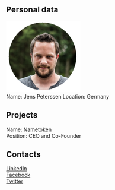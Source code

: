 ## Personal data
![ photo](../people/photo/jens_peterssen.png)  
Name:   Jens Peterssen
Location: Germany
## Projects 
Name: [Nametoken](../projects/nametoken.md)  
Position: CEO and Co-Founder
## Contacts
[LinkedIn](https://www.linkedin.com/in/jens-peterssen-5704a928/)  
[Facebook](https://www.facebook.com/peterssen)  
[Twitter](https://twitter.com/jenspeterssen?lang=ru)  
